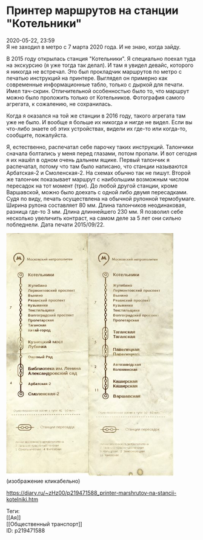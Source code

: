 Принтер маршрутов на станции "Котельники"
==========================================

   
 2020-05-22, 23:59   
  Я не заходил в метро с 7 марта 2020 года. И не знаю, когда зайду.   
   
 В 2015 году открылась станция "Котельники". Я специально поехал туда на экскурсию (я уже тогда так делал). И там я увидел девайс, которого я никогда не встречал. Это был прокладчик маршрутов по метро с печатью инструкций на принтере. Выглядел он примерно как современные информационные табло, только с дыркой для печати. Имел тач-скрин. Отличительной особенностью было то, что маршрут можно было проложить только от Котельников. Фотография самого агрегата, к сожалению, не сохранилась.   
   
 Когда я оказался на той же станции в 2016 году, такого агрегата там уже не было. И вообще я больше их никогда и нигде не видел. Если вы что-либо знаете об этих устройствах, видели их где-то или когда-то, сообщите, пожалуйста.   
   
 Я, естественно, распечатал себе парочку таких инструкций. Талончики сначала болтались у меня перед глазами, потом пропали. И вот сегодня я их нашёл в одном очень дальнем ящике. Первый талончик я распечатал, потому что там было написано, что станции называются Арбатская-2 и Смоленская-2. На схемах обычно так не пишут. Второй же талончик показывает маршрут с наибольшим возможным числом пересадок на тот момент (три). До любой другой станции, кроме Варшавской, можно было доехать с одной либо двумя пересадками. Судя по виду, печать осуществлена на обычной рулонной термобумаге. Ширина рулона составляет 80 мм. Длина талончиков неодинаковая, разница где-то 3 мм. Длина длиннейшего 230 мм. Я позволил себе несколько увеличить контраст, на самом деле за 5 лет они сильно побледнели. Дата печати 2015/09/22.   
   
   [![](pics/m0h3Fgzl.jpg)](https://i.imgur.com/m0h3Fgz.jpg)    
 (изображение кликабельно)    
    
 <https://diary.ru/~zHz00/p219471588_printer-marshrutov-na-stancii-kotelniki.htm>   
   
 Теги:   
 [[Ая]]   
 [[Общественный транспорт]]   
 ID: p219471588